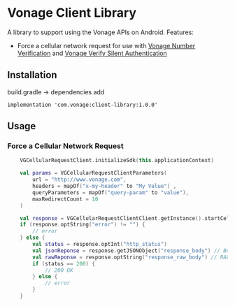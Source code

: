 # Vonage Client Library

A library to support using the Vonage APIs on Android. Features:

* Force a cellular network request for use with [Vonage Number Verification](https://developer.vonage.com/en/number-verification/overview) and [Vonage Verify Silent Authentication](https://developer.vonage.com/en/verify/guides/silent-authentication)

## Installation

build.gradle -> dependencies add

```
implementation 'com.vonage:client-library:1.0.0'
```

## Usage

### Force a Cellular Network Request

```kotlin
    VGCellularRequestClient.initializeSdk(this.applicationContext)

    val params = VGCellularRequestClientParameters(
        url = "http://www.vonage.com",
        headers = mapOf("x-my-header" to "My Value") ,
        queryParameters = mapOf("query-param" to "value"),
        maxRedirectCount = 10
    )

    val response = VGCellularRequestClientClient.getInstance().startCellularGetRequest(params, true)
    if (response.optString("error") != "") {
        // error
    } else {
        val status = response.optInt("http_status")
        val jsonReponse = response.getJSONObject("response_body") // Body of response parsed to JSON (NULL if not JSON)
        val rawReponse = response.optString("response_raw_body") // RAW string of response body (Only populated if not JSON)
        if (status == 200) {
            // 200 OK
        } else {
            // error
        }
    }
```